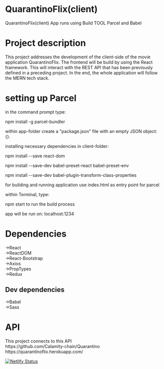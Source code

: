 <h1>QuarantinoFlix(client)</h1>
QuarantinoFlix(client) App runs using Build TOOL Parcel and Babel

<h1> Project description </h1>
This project addresses the development of the client-side of the movie application QuarantinoFlix. The frontend will be build by using the React framework. This will interact with the REST API that has been previously defined in a preceding project. In the end, the whole application will follow the MERN tech stack.

<h1> setting up Parcel </h1>
in the command prompt type:

npm install -g parcel-bundler

within app-folder create a "package.json" file with an empty JSON object: {}.

installing necessary dependencies in client-folder:

npm install --save react-dom

npm install --save-dev babel-preset-react babel-preset-env

npm install --save-dev babel-plugin-transform-class-properties

for building and running application use index.html as entry point for parcel

within Terminal, type:

npm start to run the build process

app will be run on: localhost:1234 


<h1> Dependencies </h1>
->React <br>
->ReactDOM <br>
->React-Bootstrap <br>
->Axios <br>
->PropTypes <br>
->Redux <br>

<h2>Dev dependencies</h2>
->Babel <br>
->Sass <br>

<h1> API </h1>
This project connects to this API <br>
https://github.com/Calamity-chain/Quarantino <br>
https://quarantinoflix.herokuapp.com/

[![Netlify Status](https://api.netlify.com/api/v1/badges/d970e449-da3e-4f43-b5e2-19ab9b9d34fd/deploy-status)](https://app.netlify.com/sites/quarantinoflix/deploys)
